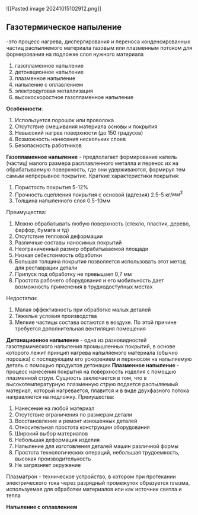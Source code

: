 ![[Pasted image 20241015102912.png]]
## Газотермическое напыление
-это процесс нагрева, диспергирования и переноса конденсированных частиц распыляемого материала газовым или плазменным потоком для формирования на подложке слоя нужного материала
1. газопламенное напыление
2. детонационное напыление
3. плазменное напыление
4. напыление с оплавлением
5. электродуговая металлизация
6. высокоскоростное газопламенное напыление

**Особенности**:
1. Используется порошок или проволока
2. Отсутствие смешивания материала основы и покрытия
3. Невысокий нагрев поверхности (до 150 градусов)
4. Возможность нанесения нескольких слоев
5. Безопасность работников

**Газопламенное напыление** - предполагает формирование капель (частиц) малого размера расплавленного металла и перенос их на обрабатываемую поверхность, где они удерживаются, формируя тем самым непрерывное покрытие.
Краткие характеристики покрытия:
1. Пористость покрытия 5-12%
2. Прочность сцепления покрытия с основой (адгезия) 2.5-5 кг/$мм^2$
3. Толщина напыленного слоя 0.5-10мм

Преимущества:
1. Можно обрабатывать любую поверхность (стекло, пластик, дерево, фарфор, бумага и тд)
2. Отсутствие тепловой деформации
3. Различные составы наносимых покрытий
4. Неограниченный размер обрабатываемой площади
5. Низкая себестоимость обработки
6. Большая толщина покрытия позволяется использовать этот метод для реставрации детали
7. Припуск под обработку не превышает 0,7 мм
8. Простота рабочего оборудования и его мобильность дает возможность применения в труднодоступных местах 

Недостатки:
1. Малая эффективность при обработке малых деталей
2. Тяжелые условия производства
3. Мелкие частицы состава остаются в воздухе. По этой причине требуется дополнительная вентиляция помещения

**Детонационное напыление** - одна из разновидностей газотермического напыления промышленных покрытий, в основе которого лежит принцип нагрева напыляемого материала (обычно порошка) с последующим его ускорением и переносом на напыляемую деталь с помощью продуктов детонации
**Плазменное напыление** - процесс нанесения покрытия на поверхность изделия с помощью плазменной струи. Сущность заключается в том, что в высокотемпературную плазменную струю подается распыляемый материал, который нагревается, плавится и в виде двухфазного потока направляется на подложку.
Преиущества:
1. Нанесение на любой материал
2. Отсутствие ограничения по размерам детали
3. Восстановление и ремонт изношенных деталей
4. Относительная простота конструкции оборудования
5. Широкий выбор материалов
6. Небольшая деформация изделия
7. Напыление для изготовления деталей машин различной формы
8. Простота технологических операций, небольшая трудоемкость, высокая производительность
9. Не загрязняет окружение

Плазматрон - техническое устройство, в котором при протекании электрического тока через разрядный промежуток образуется плазма, используемая для обработки материалов или как источник светла и тепла

**Напыление с оплавлением**
